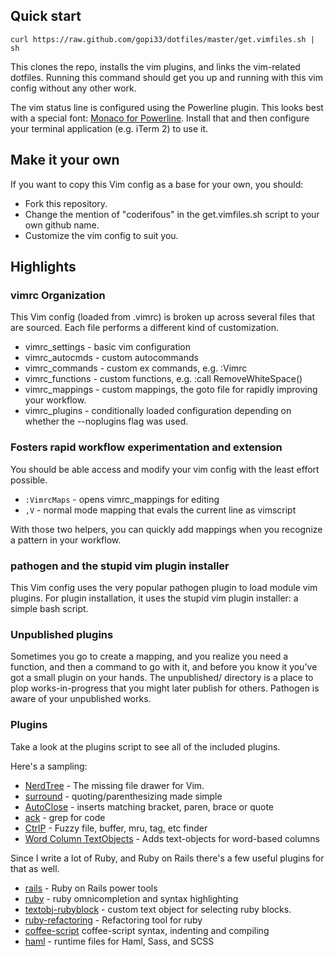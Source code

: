 ## Quick start

    curl https://raw.github.com/gopi33/dotfiles/master/get.vimfiles.sh | sh

This clones the repo, installs the vim plugins, and links the vim-related
dotfiles.  Running this command should get you up and running with this vim
config without any other work.

The vim status line is configured using the Powerline plugin. This looks best
with a special font: [Monaco for Powerline](https://gist.github.com/syranez/1871776/raw/d1e0dd8b745a7868444ecb0d1d6cdb593249f9d5/Monaco_Linux-Powerline.ttf).
Install that and then configure your terminal application (e.g. iTerm 2) to use
it.

## Make it your own

If you want to copy this Vim config as a base for your own, you should:

* Fork this repository.
* Change the mention of "coderifous" in the get.vimfiles.sh script to your own
  github name.
* Customize the vim config to suit you.

## Highlights

### vimrc Organization

This Vim config (loaded from .vimrc) is broken up across several files that are
sourced.  Each file performs a different kind of customization.

* vimrc_settings  - basic vim configuration
* vimrc_autocmds  - custom autocommands
* vimrc_commands  - custom ex commands, e.g. :Vimrc
* vimrc_functions - custom functions, e.g. :call RemoveWhiteSpace()
* vimrc_mappings  - custom mappings, the goto file for rapidly improving your workflow.
* vimrc_plugins   - conditionally loaded configuration depending on whether the --noplugins flag was used.

### Fosters rapid workflow experimentation and extension

You should be able access and modify your vim config with the least effort
possible.

* `:VimrcMaps` - opens vimrc_mappings for editing
* `,V` - normal mode mapping that evals the current line as vimscript

With those two helpers, you can quickly add mappings when you recognize a
pattern in your workflow.

### pathogen and the stupid vim plugin installer

This Vim config uses the very popular pathogen plugin to load module vim
plugins.  For plugin installation, it uses the stupid vim plugin installer: a
simple bash script.

### Unpublished plugins

Sometimes you go to create a mapping, and you realize you need a function, and
then a command to go with it, and before you know it you've got a small plugin
on your hands.  The unpublished/ directory is a place to plop works-in-progress
that you might later publish for others.  Pathogen is aware of your unpublished
works.

### Plugins

Take a look at the plugins script to see all of the included plugins.

Here's a sampling:

* [NerdTree](http://github.com/scrooloose/nerdtree) - The missing file drawer for Vim.
* [surround](http://github.com/tpope/vim-surround) - quoting/parenthesizing made simple
* [AutoClose](http://github.com/vim-scripts/AutoClose) - inserts matching bracket, paren, brace or quote
* [ack](http://github.com/vim-scripts/ack.vim) - grep for code
* [CtrlP](https://github.com/kien/ctrlp.vim) - Fuzzy file, buffer, mru, tag, etc finder
* [Word Column TextObjects](https://github.com/coderifous/textobj-word-column.vim) - Adds text-objects for word-based columns

Since I write a lot of Ruby, and Ruby on Rails there's a few useful plugins for
that as well.

* [rails](http://github.com/tpope/vim-rails) - Ruby on Rails power tools
* [ruby](http://github.com/vim-ruby/vim-ruby) - ruby omnicompletion and syntax highlighting
* [textobj-rubyblock](http://github.com/nelstrom/vim-textobj-rubyblock) - custom text object for selecting ruby blocks.
* [ruby-refactoring](http://github.com/ecomba/vim-ruby-refactoring) - Refactoring tool for ruby
* [coffee-script](http://github.com/kchmck/vim-coffee-script) coffee-script syntax, indenting and compiling
* [haml](http://github.com/tpope/vim-haml) - runtime files for Haml, Sass, and SCSS

